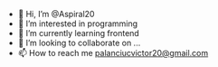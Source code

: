 - 👋 Hi, I’m @Aspiral20
- 👀 I’m interested in programming
- 🌱 I’m currently learning frontend
- 💞️ I’m looking to collaborate on ...
- 📫 How to reach me palanciucvictor20@gmail.com

<!---
Aspiral20/Aspiral20 is a ✨ special ✨ repository because its `README.md` (this file) appears on your GitHub profile.
You can click the Preview link to take a look at your changes.
--->
